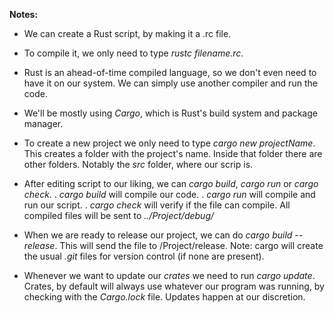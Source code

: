 **Notes:**


- We can create a Rust script, by making it a .rc file.
- To compile it, we only need to type *rustc filename.rc*.
- Rust is an ahead-of-time compiled language, so we don't even need to have it on our system.
  We can simply use another compiler and run the code.

- We'll be mostly using *Cargo*, which is Rust's build system and package manager.
- To create a new project we only need to type *cargo new projectName*.
  This creates a folder with the project's name.
  Inside that folder there are other folders. Notably the *src* folder, where our scrip is.
- After editing script to our liking, we can *cargo build*, *cargo run* or *cargo check*.
  . *cargo build* will compile our code.
  . *cargo run* will compile and run our script.
  . *cargo check* will verify if the file can compile.
  All compiled files will be sent to *../Project/debug/*
- When we are ready to release our project, we can do *cargo build --release*.
  This will send the file to /Project/release.
  Note: cargo will create the usual *.git* files for version control (if none are present).
  
- Whenever we want to update our *crates* we need to run *cargo update*.
  Crates, by default will always use whatever our program was running,
  by checking with the *Cargo.lock* file. Updates happen at our discretion.


